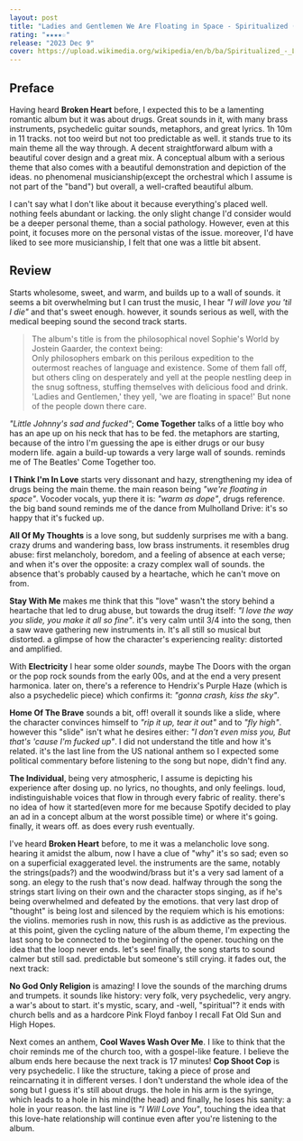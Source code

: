 ```yaml
---
layout: post
title: "Ladies and Gentlemen We Are Floating in Space - Spiritualized (1997)"
rating: "★★★★☆"
release: "2023 Dec 9"
cover: https://upload.wikimedia.org/wikipedia/en/b/ba/Spiritualized_-_Ladies_and_Gentlemen_We_Are_Floating_in_Space.png
---
```


## Preface
Having heard **Broken Heart** before, I expected this to be a lamenting romantic album but it was about drugs. Great sounds in it, with many brass instruments, psychedelic guitar sounds, metaphors, and great lyrics. 1h 10m in 11 tracks. not too weird but not too predictable as well. it stands true to its main theme all the way through. A decent straightforward album with a beautiful cover design and a great mix. A conceptual album with a serious theme that also comes with a beautiful demonstration and depiction of the ideas. no phenomenal musicianship(except the orchestral which I assume is not part of the "band") but overall, a well-crafted beautiful album.

I can't say what I don't like about it because everything's placed well. nothing feels abundant or lacking. the only slight change I'd consider would be a deeper personal theme, than a social pathology. However, even at this point, it focuses more on the personal vistas of the issue. moreover, I'd have liked to see more musicianship, I felt that one was a little bit absent.

## Review
Starts wholesome, sweet, and warm, and builds up to a wall of sounds. it seems a bit overwhelming but I can trust the music, I hear _"I will love you 'til I die"_ and that's sweet enough. however, it sounds serious as well, with the medical beeping sound the second track starts.

> The album's title is from the philosophical novel Sophie's World by Jostein Gaarder, the context being:  
> Only philosophers embark on this perilous expedition to the outermost reaches of language and existence. Some of them fall off, but others cling on desperately and yell at the people nestling deep in the snug softness, stuffing themselves with delicious food and drink. 'Ladies and Gentlemen,' they yell, 'we are floating in space!' But none of the people down there care.

_"Little Johnny's sad and fucked"_; **Come Together** talks of a little boy who has an ape up on his neck that has to be fed. the metaphors are starting, because of the intro I'm guessing the ape is either drugs or our busy modern life. again a build-up towards a very large wall of sounds. reminds me of The Beatles' Come Together too.

**I Think I'm In Love** starts very dissonant and hazy, strengthening my idea of drugs being the main theme. the main reason being _"we're floating in space"_. Vocoder vocals, yup there it is: _"warm as dope"_, drugs reference. the big band sound reminds me of the dance from Mulholland Drive: it's so happy that it's fucked up.

**All Of My Thoughts** is a love song, but suddenly surprises me with a bang. crazy drums and wandering bass, low brass instruments. it resembles drug abuse: first melancholy, boredom, and a feeling of absence at each verse; and when it's over the opposite: a crazy complex wall of sounds. the absence that's probably caused by a heartache, which he can't move on from.

**Stay With Me** makes me think that this "love" wasn't the story behind a heartache that led to drug abuse, but towards the drug itself: _"I love the way you slide, you make it all so fine"_. it's very calm until 3/4 into the song, then a saw wave gathering new instruments in. It's all still so musical but distorted. a glimpse of how the character's experiencing reality: distorted and amplified.

With **Electricity** I hear some older _sounds_, maybe The Doors with the organ or the pop rock sounds from the early 00s, and at the end a very present harmonica. later on, there's a reference to Hendrix's Purple Haze (which is also a psychedelic piece) which confirms it: _"gonna crash, kiss the sky"_.

**Home Of The Brave** sounds a bit, off! overall it sounds like a slide, where the character convinces himself to _"rip it up, tear it out"_ and to _"fly high"_. however this "slide" isn't what he desires either: _"I don't even miss you, But that's 'cause I'm fucked up"_. I did not understand the title and how it's related. it's the last line from the US national anthem so I expected some political commentary before listening to the song but nope, didn't find any.

**The Individual**, being very atmospheric, I assume is depicting his experience after dosing up. no lyrics, no thoughts, and only feelings. loud, indistinguishable voices that flow in through every fabric of reality. there's no idea of how it started(even more for me because Spotify decided to play an ad in a concept album at the worst possible time) or where it's going. finally, it wears off. as does every rush eventually.

I've heard **Broken Heart** before, to me it was a melancholic love song. hearing it amidst the album, now I have a clue of "why" it's so sad; even so on a superficial exaggerated level. the instruments are the same, notably the strings(pads?) and the woodwind/brass but it's a very sad lament of a song. an elegy to the rush that's now dead. halfway through the song the strings start living on their own and the character stops singing, as if he's being overwhelmed and defeated by the emotions. that very last drop of "thought" is being lost and silenced by the requiem which is his emotions: the violins. memories rush in now, this rush is as addictive as the previous. at this point, given the cycling nature of the album theme, I'm expecting the last song to be connected to the beginning of the opener. touching on the idea that the loop never ends. let's see! finally, the song starts to sound calmer but still sad. predictable but someone's still crying. it fades out, the next track:

**No God Only Religion** is amazing! I love the sounds of the marching drums and trumpets. it sounds like history: very folk, very psychedelic, very angry. a war's about to start. it's mystic, scary, and -well, "spiritual"? it ends with church bells and as a hardcore Pink Floyd fanboy I recall Fat Old Sun and High Hopes.

Next comes an anthem, **Cool Waves Wash Over Me**. I like to think that the choir reminds me of the church too, with a gospel-like feature. I believe the album ends here because the next track is 17 minutes! **Cop Shoot Cop** is very psychedelic. I like the structure, taking a piece of prose and reincarnating it in different verses. I don't understand the whole idea of the song but I guess it's still about drugs. the hole in his arm is the syringe, which leads to a hole in his mind(the head) and finally, he loses his sanity: a hole in your reason. the last line is _"I Will Love You"_, touching the idea that this love-hate relationship will continue even after you're listening to the album.
